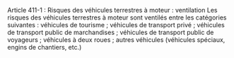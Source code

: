 Article 411-1 : Risques des véhicules terrestres à moteur : ventilation
Les risques des véhicules terrestres à moteur sont ventilés entre les catégories suivantes :
véhicules de tourisme ;
véhicules de transport privé ;
véhicules de transport public de marchandises ;
véhicules de transport public de voyageurs ;
véhicules à deux roues ;
autres véhicules (véhicules spéciaux, engins de chantiers, etc.)